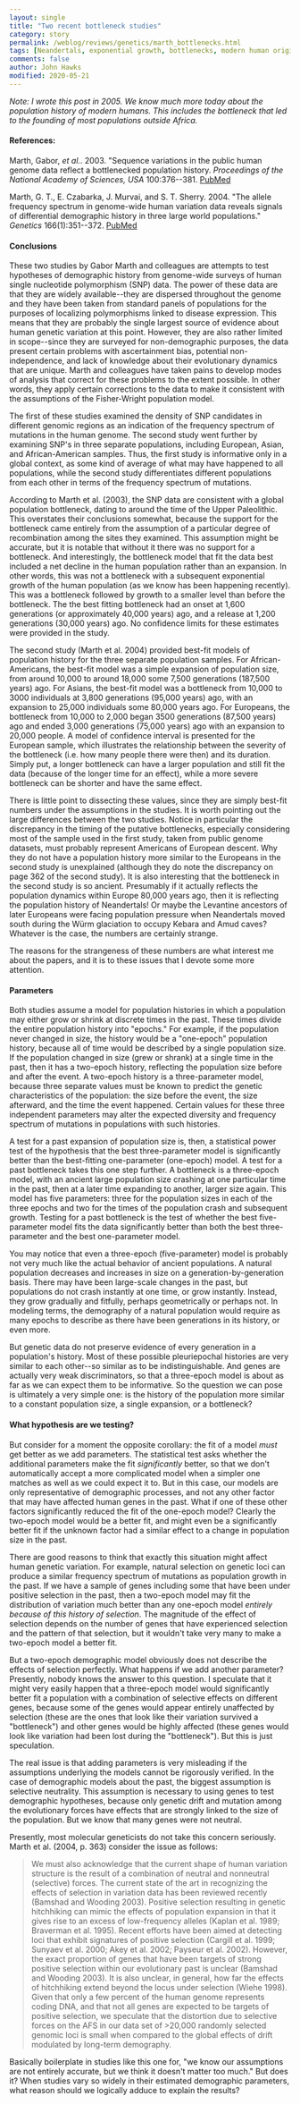 ```yaml
---
layout: single
title: "Two recent bottleneck studies"
category: story
permalink: /weblog/reviews/genetics/marth_bottlenecks.html
tags: [Neandertals, exponential growth, bottlenecks, modern human origins]
comments: false
author: John Hawks
modified: 2020-05-21
---
```


*Note: I wrote this post in 2005. We know much more today about the population history of modern humans. This includes the bottleneck that led to the founding of most populations outside Africa.*

<h4>References: </h4>

<p class="cite">Marth, Gabor, <i>et al.</i>. 2003. "Sequence variations in the public human genome data reflect a bottlenecked population history. <i>Proceedings of the National Academy of Sciences, USA</i> 100:376--381.
<a href="http://www.ncbi.nlm.nih.gov/entrez/query.fcgi?cmd=Retrieve&db=pubmed&dopt=Abstract&list_uids=12502794">PubMed</a></p>

<p class="cite">Marth, G. T., E. Czabarka, J. Murvai, and S. T. Sherry. 2004. "The allele frequency spectrum in genome-wide human variation data reveals signals of differential demographic history in three large world populations." <i>Genetics</i> 166(1):351--372.
<a href="http://www.ncbi.nlm.nih.gov/entrez/query.fcgi?cmd=Retrieve&db=pubmed&dopt=Abstract&list_uids=15020430">PubMed</a></p>

<h4>Conclusions</h4>

<p>These two studies by Gabor Marth and colleagues are attempts to test hypotheses of demographic history from genome-wide surveys of human single nucleotide polymorphism (SNP) data. The power of these data are that they are widely available--they are dispersed throughout the genome and they have been taken from standard panels of populations for the purposes of localizing polymorphisms linked to disease expression. This means that they are probably the single largest source of evidence about human genetic variation at this point. However, they are also rather limited in scope--since they are surveyed for non-demographic purposes, the data present certain problems with ascertainment bias, potential non-independence, and lack of knowledge about their evolutionary dynamics that are unique. Marth and colleagues have taken pains to develop modes of analysis that correct for these problems to the extent possible. In other words, they apply certain corrections to the data to make it consistent with the assumptions of the Fisher-Wright population model. </p>

<p>The first of these studies examined the density of SNP candidates in different genomic regions as an indication of the frequency spectrum of mutations in the human genome. The second study went further by examining SNP's in three separate populations, including European, Asian, and African-American samples. Thus, the first study is informative only in a global context, as some kind of average of what may have happened to all populations, while the second study differentiates different populations from each other in terms of the frequency spectrum of mutations. </p>

<p>According to Marth et al. (2003), the SNP data are consistent with a global population bottleneck, dating to around the time of the Upper Paleolithic. This overstates their conclusions somewhat, because the support for the bottleneck came entirely from the assumption of a particular degree of recombination among the sites they examined. This assumption might be accurate, but it is notable that without it there was no support for a bottleneck. And interestingly, the bottleneck model that fit the data best included a net decline in the human population rather than an expansion. In other words, this was not a bottleneck with a subsequent exponential growth of the human population (as we know has been happening recently). This was a bottleneck followed by growth to a smaller level than before the bottleneck. The the best fitting bottleneck had an onset at 1,600 generations (or approximately 40,000 years) ago, and a release at 1,200 generations (30,000 years) ago. No confidence limits for these estimates were provided in the study. </p>

<p>The second study (Marth et al. 2004) provided best-fit models of population history for the three separate population samples. For African-Americans, the best-fit model was a simple expansion of population size, from around 10,000 to around 18,000 some 7,500 generations (187,500 years) ago. For Asians, the best-fit model was a bottleneck from 10,000 to 3000 individuals at 3,800 generations (95,000 years) ago, with an expansion to 25,000 individuals some 80,000 years ago. For Europeans, the bottleneck from 10,000 to 2,000 began 3500 generations (87,500 years) ago and ended 3,000 generations (75,000 years) ago with an expansion to 20,000 people. A model of confidence interval is presented for the European sample, which illustrates the relationship between the severity of the bottleneck (i.e. how many people there were then) and its duration. Simply put, a longer bottleneck can have a larger population and still fit the data (because of the longer time for an effect), while a more severe bottleneck can be shorter and have the same effect. </p>

<p>There is little point to dissecting these values, since they are simply best-fit numbers under the assumptions in the studies. It is worth pointing out the large differences between the two studies. Notice in particular the discrepancy in the timing of the putative bottlenecks, especially considering most of the sample used in the first study, taken from public genome datasets, must probably represent Americans of European descent. Why they do not have a population history more similar to the Europeans in the second study is unexplained (although they do note the discrepancy on page 362 of the second study). It is also interesting that the bottleneck in the second study is so ancient. Presumably if it actually reflects the population dynamics within Europe 80,000 years ago, then it is reflecting the population history of Neandertals! Or maybe the Levantine ancestors of later Europeans were facing population pressure when Neandertals moved south during the W&uuml;rm glaciation to occupy Kebara and Amud caves? Whatever is the case, the numbers are certainly strange. </p>

<p>The reasons for the strangeness of these numbers are what interest me about the papers, and it is to these issues that I devote some more attention. </p>

<h4>Parameters</h4>

<p>Both studies assume a model for population histories in which a population may either grow or shrink at discrete times in the past. These times divide the entire population history into "epochs." For example, if the population never changed in size, the history would be a "one-epoch" population history, because all of time would be described by a single population size. If the population changed in size (grew or shrank) at a single time in the past, then it has a two-epoch history, reflecting the population size before and after the event. A two-epoch history is a three-parameter model, because three separate values must be known to predict the genetic characteristics of the population: the size before the event, the size afterward, and the time the event happened. Certain values for these three independent parameters may alter the expected diversity and frequency spectrum of mutations in populations with such histories. </p>

<p>A test for a past expansion of population size is, then, a statistical power test of the hypothesis that the best three-parameter model is significantly better than the best-fitting one-parameter (one-epoch) model. A test for a past bottleneck takes this one step further. A bottleneck is a three-epoch model, with an ancient large population size crashing at one particular time in the past, then at a later time expanding to another, larger size again. This model has five parameters: three for the population sizes in each of the three epochs and two for the times of the population crash and subsequent growth. Testing for a past bottleneck is the test of whether the best five-parameter model fits the data significantly better than both the best three-parameter and the best one-parameter model. </p>

<p>You may notice that even a three-epoch (five-parameter) model is probably not very much like the actual behavior of ancient populations. A natural population decreases and increases in size on a generation-by-generation basis. There may have been large-scale changes in the past, but populations do not crash instantly at one time, or grow instantly. Instead, they grow gradually and fitfully, perhaps geometrically or perhaps not. In modeling terms, the demography of a natural population would require as many epochs to describe as there have been generations in its history, or even more. </p>

<p>But genetic data do not preserve evidence of every generation in a population's history. Most of these possible pleuriepochal histories are very similar to each other--so similar as to be indistinguishable. And genes are actually very weak discriminators, so that a three-epoch model is about as far as we can expect them to be informative. So the question we can pose is ultimately a very simple one: is the history of the population more similar to a constant population size, a single expansion, or a bottleneck? </p>

<h4>What hypothesis are we testing?</h4>

<p>But consider for a moment the opposite corollary: the fit of a model <i>must</i> get better as we add parameters. The statistical test asks whether the additional parameters make the fit <i>significantly</i> better, so that we don't automatically accept a more complicated model when a simpler one matches as well as we could expect it to. But in this case, our models are only representative of demographic processes, and not any other factor that may have affected human genes in the past. What if one of these other factors significantly reduced the fit of the one-epoch model? Clearly the two-epoch model would be a better fit, and might even be a significantly better fit if the unknown factor had a similar effect to a change in population size in the past. </p>

<p>There are good reasons to think that exactly this situation might affect human genetic variation. For example, natural selection on genetic loci can produce a similar frequency spectrum of mutations as population growth in the past. If we have a sample of genes including some that have been under positive selection in the past, then a two-epoch model may fit the distribution of variation much better than any one-epoch model <i>entirely because of this history of selection</i>. The magnitude of the effect of selection depends on the number of genes that have experienced selection and the pattern of that selection, but it wouldn't take very many to make a two-epoch model a better fit. </p>

<p>But a two-epoch demographic model obviously does not describe the effects of selection perfectly. What happens if we add another parameter? Presently, nobody knows the answer to this question. I speculate that it might very easily happen that a three-epoch model would significantly better fit a population with a combination of selective effects on different genes, because some of the genes would appear entirely unaffected by selection (these are the ones that look like their variation survived a "bottleneck") and other genes would be highly affected (these genes would look like variation had been lost during the "bottleneck"). But this is just speculation. </p>

<p>The real issue is that adding parameters is very misleading if the assumptions underlying the models cannot be rigorously verified. In the case of demographic models about the past, the biggest assumption is selective neutrality. This assumption is necessary to using genes to test demographic hypotheses, because only genetic drift and mutation among the evolutionary forces have effects that are strongly linked to the size of the population. But we know that many genes were not neutral. </p>

<p>Presently, most molecular geneticists do not take this concern seriously. Marth et al. (2004, p. 363) consider the issue as follows: </p>

<blockquote>We must also acknowledge that the current shape of human variation structure is the result of a combination of neutral and nonneutral (selective) forces. The current state of the art in recognizing the effects of selection in variation data has been reviewed recently (Bamshad and Wooding 2003). Positive selection resulting in genetic hitchhiking can mimic the effects of population expansion in that it gives rise to an excess of low-frequency alleles (Kaplan et al. 1989; Braverman et al. 1995). Recent efforts have been aimed at detecting loci that exhibit signatures of positive selection (Cargill et al. 1999; Sunyaev et al. 2000; Akey et al. 2002; Payseur et al. 2002). However, the exact proportion of genes that have been targets of strong positive selection within our evolutionary past is unclear (Bamshad and Wooding 2003). It is also unclear, in general, how far the effects of hitchhiking extend beyond the locus under selection (Wiehe 1998). Given that only a few percent of the human genome represents coding DNA, and that not all genes are expected to be targets of positive selection, we speculate that the distortion due to selective forces on the AFS in our data set of >20,000 randomly selected genomic loci is small when compared to the global effects of drift modulated by long-term demography.</blockquote>

<p>Basically boilerplate in studies like this one for, "we know our assumptions are not entirely accurate, but we think it doesn't matter too much." But does it? When studies vary so widely in their estimated demographic parameters, what reason should we logically adduce to explain the results? </p>



